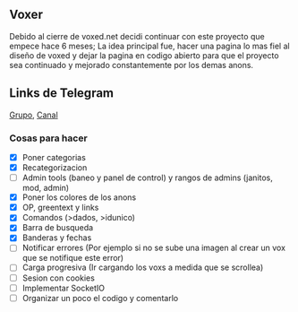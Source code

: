 ## Voxer
Debido al cierre de voxed.net decidi continuar con este proyecto que empece hace 6 meses; La idea principal fue, hacer una pagina lo mas fiel al diseño de voxed
y dejar la pagina en codigo abierto para que el proyecto sea continuado y mejorado constantemente por los demas anons.

## Links de Telegram
[Grupo](https://t.me/joinchat/Lu-jpxtpScKqN_SvBhHo8w), [Canal](https://t.me/joinchat/AAAAAEhD_OpXA4pfYaYKvw)

### Cosas para hacer

- [x] Poner categorias
- [x] Recategorizacion
- [ ] Admin tools (baneo y panel de control) y rangos de admins (janitos, mod, admin)
- [x] Poner los colores de los anons
- [x] OP, greentext y links
- [x] Comandos (>dados, >idunico)
- [x] Barra de busqueda
- [x] Banderas y fechas
- [ ] Notificar errores (Por ejemplo si no se sube una imagen al crear un vox que se notifique este error)
- [ ] Carga progresiva (Ir cargando los voxs a medida que se scrollea)
- [ ] Sesion con cookies
- [ ] Implementar SocketIO
- [ ] Organizar un poco el codigo y comentarlo
